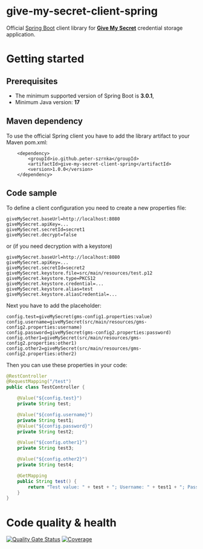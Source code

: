 # give-my-secret-client-spring
Official <u>Spring Boot</u> client library for [**Give My Secret**](https://github.com/peter-szrnka/give-my-secret) credential storage application. 

# Getting started
## Prerequisites

- The minimum supported version of Spring Boot is **3.0.1**,
- Minimum Java version: **17**

## Maven dependency

To use the official Spring client you have to add the library artifact to your Maven pom.xml:

```
    <dependency>
        <groupId>io.github.peter-szrnka</groupId>
        <artifactId>give-my-secret-client-spring</artifactId>
        <version>1.0.0</version>
    </dependency>
```

## Code sample

To define a client configuration you need to create a new properties file:

```
giveMySecret.baseUrl=http://localhost:8080
giveMySecret.apiKey=...
giveMySecret.secretId=secret1
giveMySecret.decrypt=false
```

or (if you need decryption with a keystore)

```
giveMySecret.baseUrl=http://localhost:8080
giveMySecret.apiKey=...
giveMySecret.secretId=secret2
giveMySecret.keystore.file=src/main/resources/test.p12
giveMySecret.keystore.type=PKCS12
giveMySecret.keystore.credential=...
giveMySecret.keystore.alias=test
giveMySecret.keystore.aliasCredential=...
```

Next you have to add the placeholder:

```
config.test=giveMySecret(gms-config1.properties:value)
config.username=giveMySecret(src/main/resources/gms-config2.properties:username)
config.password=giveMySecret(gms-config2.properties:password)
config.other1=giveMySecret(src/main/resources/gms-config2.properties:other1)
config.other2=giveMySecret(src/main/resources/gms-config2.properties:other2)
```

Then you can use these properties in your code:

```java
@RestController
@RequestMapping("/test")
public class TestController {

    @Value("${config.test}")
    private String test;

    @Value("${config.username}")
    private String test1;
    @Value("${config.password}")
    private String test2;

    @Value("${config.other1}")
    private String test3;

    @Value("${config.other2}")
    private String test4;

    @GetMapping
    public String test() {
        return "Test value: " + test + "; Username: " + test1 + "; Password: " + test2 + ";" + test3 + ";" + test4;
    }
}
```



# Code quality & health
[![Quality Gate Status](https://sonarcloud.io/api/project_badges/measure?project=peter-szrnka_give-my-secret-client-spring&metric=alert_status)](https://sonarcloud.io/summary/new_code?id=peter-szrnka_give-my-secret-client-spring)
[![Coverage](https://sonarcloud.io/api/project_badges/measure?project=peter-szrnka_give-my-secret-client-spring&metric=coverage)](https://sonarcloud.io/summary/new_code?id=peter-szrnka_give-my-secret-client-spring)
